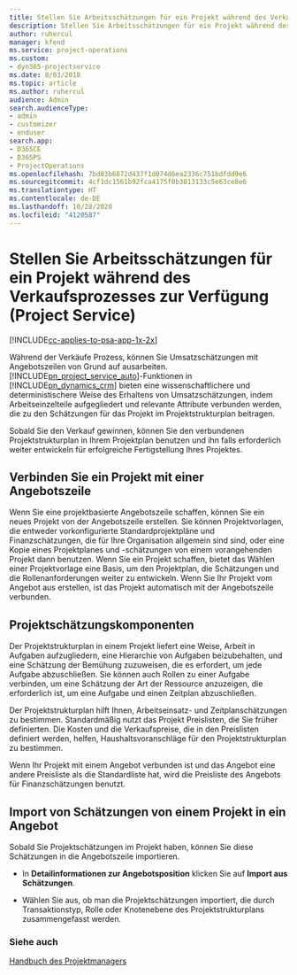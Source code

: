 ```yaml
---
title: Stellen Sie Arbeitsschätzungen für ein Projekt während des Verkaufsprozesses zur Verfügung
description: Stellen Sie Arbeitsschätzungen für ein Projekt während des Verkaufsprozesses zur Verfügung (Project Service)
author: ruhercul
manager: kfend
ms.service: project-operations
ms.custom:
- dyn365-projectservice
ms.date: 8/03/2018
ms.topic: article
ms.author: ruhercul
audience: Admin
search.audienceType:
- admin
- customizer
- enduser
search.app:
- D365CE
- D365PS
- ProjectOperations
ms.openlocfilehash: 7bd83b6872d437f1d074d6ea2336c751bdfdd9e6
ms.sourcegitcommit: 4cf1dc1561b92fca4175f0b3813133c5e63ce8e6
ms.translationtype: HT
ms.contentlocale: de-DE
ms.lasthandoff: 10/28/2020
ms.locfileid: "4120587"
---
```

# <a name="provide-work-estimates-for-a-project-during-the-sales-process-project-service"></a>Stellen Sie Arbeitsschätzungen für ein Projekt während des Verkaufsprozesses zur Verfügung (Project Service)

[!INCLUDE[cc-applies-to-psa-app-1x-2x](../includes/cc-applies-to-psa-app-1x-2x.md)]

Während der Verkäufe Prozess, können Sie Umsatzschätzungen mit Angebotszeilen von Grund auf ausarbeiten. [!INCLUDE[pn_project_service_auto](../includes/pn-project-service-auto.md)]-Funktionen in [!INCLUDE[pn_dynamics_crm](../includes/pn-dynamics-crm.md)] bieten eine wissenschaftlichere und deterministischere Weise des Erhaltens von Umsatzschätzungen, indem Arbeitseinzelteile aufgegliedert und relevante Attribute verbunden werden, die zu den Schätzungen für das Projekt im Projektstrukturplan beitragen.  
  
 Sobald Sie den Verkauf gewinnen, können Sie den verbundenen Projektstrukturplan in Ihrem Projektplan benutzen und ihn falls erforderlich weiter entwickeln für erfolgreiche Fertigstellung Ihres Projektes.  
  
## <a name="link-a-project-to-a-quote-line"></a>Verbinden Sie ein Projekt mit einer Angebotszeile  
 Wenn Sie eine projektbasierte Angebotszeile schaffen, können Sie ein neues Projekt von der Angebotszeile erstellen. Sie können Projektvorlagen, die entweder vorkonfigurierte Standardprojektpläne und Finanzschätzungen, die für Ihre Organisation allgemein sind sind, oder eine Kopie eines Projektplanes und -schätzungen von einem vorangehenden Projekt dann benutzen. Wenn Sie ein Projekt schaffen, bietet das Wählen einer Projektvorlage eine Basis, um den Projektplan, die Schätzungen und die Rollenanforderungen weiter zu entwickeln. Wenn Sie Ihr Projekt vom Angebot aus erstellen, ist das Projekt automatisch mit der Angebotszeile verbunden.  
  
## <a name="project-estimate-components"></a>Projektschätzungskomponenten  
 Der Projektstrukturplan in einem Projekt liefert eine Weise, Arbeit in Aufgaben aufzugliedern, eine Hierarchie von Aufgaben beizubehalten, und eine Schätzung der Bemühung zuzuweisen, die es erfordert, um jede Aufgabe abzuschließen. Sie können auch Rollen zu einer Aufgabe verbinden, um eine Schätzung der Art der Ressource anzuzeigen, die erforderlich ist, um eine Aufgabe und einen Zeitplan abzuschließen.  
  
 Der Projektstrukturplan hilft Ihnen, Arbeitseinsatz- und Zeitplanschätzungen zu bestimmen. Standardmäßig nutzt das Projekt Preislisten, die Sie früher definierten. Die Kosten und die Verkaufspreise, die in den Preislisten definiert werden, helfen, Haushaltsvoranschläge für den Projektstrukturplan zu bestimmen.  
  
 Wenn Ihr Projekt mit einem Angebot verbunden ist und das Angebot eine andere Preisliste als die Standardliste hat, wird die Preisliste des Angebots für Finanzschätzungen benutzt.  
  
## <a name="import-estimates-from-a-project-into-a-quote"></a>Import von Schätzungen von einem Projekt in ein Angebot  
 Sobald Sie Projektschätzungen im Projekt haben, können Sie diese Schätzungen in die Angebotszeile importieren.  
  
-   In **Detailinformationen zur Angebotsposition** klicken Sie auf **Import aus Schätzungen**. 

-   Wählen Sie aus, ob man die Projektschätzungen importiert, die durch Transaktionstyp, Rolle oder Knotenebene des Projektstrukturplans zusammengefasst werden.  
  
### <a name="see-also"></a>Siehe auch  
 [Handbuch des Projektmanagers](../psa/project-manager-guide.md)
